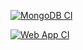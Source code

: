[![MongoDB CI](https://github.com/software-students-spring2025/5-final-final-push/actions/workflows/mongo-db-tests.yml/badge.svg)](https://github.com/software-students-spring2025/5-final-final-push/actions/workflows/mongo-db-tests.yml)

[![Web App CI](https://github.com/software-students-spring2025/5-final-final-push/actions/workflows/web-app.yml/badge.svg)](https://github.com/software-students-spring2025/5-final-final-push/actions/workflows/web-app.yml)

